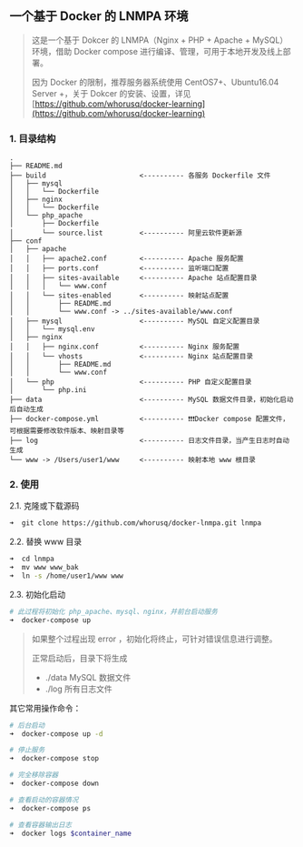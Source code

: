 一个基于 Docker 的 LNMPA 环境
---

> 这是一个基于 Dokcer 的 LNMPA（Nginx + PHP + Apache + MySQL） 环境，借助 Docker compose 进行编译、管理，可用于本地开发及线上部署。
>
> 因为 Docker 的限制，推荐服务器系统使用 CentOS7+、Ubuntu16.04 Server +，关于 Dokcer 的安装、设置，详见 [https://github.com/whorusq/docker-learning](https://github.com/whorusq/docker-learning)

### 1. 目录结构

```
.
├── README.md
├── build   				 	<---------- 各服务 Dockerfile 文件
│   ├── mysql
│   │   └── Dockerfile
│   ├── nginx
│   │   └── Dockerfile
│   └── php_apache
│       ├── Dockerfile
│       └── source.list      	<---------- 阿里云软件更新源
├── conf
│   ├── apache
│   │   ├── apache2.conf     	<---------- Apache 服务配置
│   │   ├── ports.conf       	<---------- 监听端口配置
│   │   ├── sites-available  	<---------- Apache 站点配置目录
│   │   │   └── www.conf
│   │   └── sites-enabled    	<---------- 映射站点配置
│   │       ├── README.md
│   │       └── www.conf -> ../sites-available/www.conf
│   ├── mysql                	<---------- MySQL 自定义配置目录
│   │   └── mysql.env
│   ├── nginx
│   │   ├── nginx.conf       	<---------- Nginx 服务配置
│   │   └── vhosts           	<---------- Nginx 站点配置目录
│   │       ├── README.md
│   │       └── www.conf
│   └── php                  	<---------- PHP 自定义配置目录
│       └── php.ini
├── data                     	<---------- MySQL 数据文件目录，初始化启动后自动生成
├── docker-compose.yml       	<---------- ❗️❗️❗️Docker compose 配置文件，可根据需要修改软件版本、映射目录等
├── log                      	<---------- 日志文件目录，当产生日志时自动生成
└── www -> /Users/user1/www  	<---------- 映射本地 www 根目录
```

### 2. 使用

2.1. 克隆或下载源码

```bash
➜  git clone https://github.com/whorusq/docker-lnmpa.git lnmpa
```

2.2. 替换 www 目录

```bash
➜  cd lnmpa
➜  mv www www_bak
➜  ln -s /home/user1/www www
```

2.3. 初始化启动

```bash
# 此过程将初始化 php_apache、mysql、nginx，并前台启动服务
➜  docker-compose up
```

> 如果整个过程出现 error ，初始化将终止，可针对错误信息进行调整。
>
> 正常启动后，目录下将生成
>
> - ./data MySQL 数据文件
> - ./log 所有日志文件

其它常用操作命令：

```bash
# 后台启动
➜  docker-compose up -d

# 停止服务
➜  docker-compose stop

# 完全移除容器
➜  docker-compose down

# 查看启动的容器情况
➜  docker-compose ps

# 查看容器输出日志
➜  docker logs $container_name
```